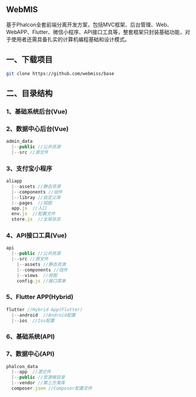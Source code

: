 
## WebMIS
基于Phalcon全套前端分离开发方案，包括MVC框架、后台管理、Web、WebAPP、Flutter、微信小程序、API接口工具等，整套框架只封装基础功能，对于使用者还需具备扎实的计算机编程基础和设计模式。

## 一、下载项目
``` bash
git clone https://github.com/webmiss/base
```

## 二、目录结构
### 1、基础系统后台(Vue)

### 2、数据中心后台(Vue)
``` javascript
admin_data
  |--public //公共资源
  |--src //源文件
```
### 3、支付宝小程序
``` javascript
aliapp
  |--assets //静态资源
  |--components //组件
  |--libray //自定义库
  |--pages  //视图
  app.js  //入口
  env.js  //配置文件
  store.js  //全局状态
```
### 4、API接口工具(Vue)
``` javascript
api
  |--public //公共资源
  |--src //源文件
    |--assets //静态资源
    |--components //组件
    |--views  //视图
    config.js //接口菜单
```
### 5、Flutter APP(Hybrid)
``` javascript
flutter //Hybrid App(Flutter)
  |--android  //Android配置
  |--ios  //Ios配置
```
### 6、基础系统(API)

### 7、数据中心(API)
``` javascript
phalcon_data
  |--app  //源文件
  |--public //资源根目录
  |--vendor //第三方类库
  composer.json //Composer配置文件
```
